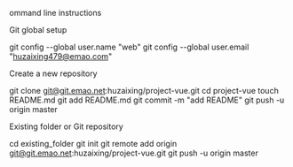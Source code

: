 ommand line instructions

Git global setup

git config --global user.name "web"
git config --global user.email "huzaixing479@emao.com"

Create a new repository

git clone git@git.emao.net:huzaixing/project-vue.git
cd project-vue
touch README.md
git add README.md
git commit -m "add README"
git push -u origin master

Existing folder or Git repository

cd existing_folder
git init
git remote add origin git@git.emao.net:huzaixing/project-vue.git
git push -u origin master